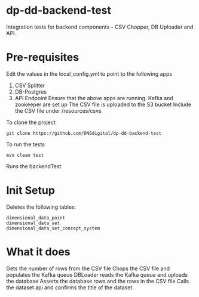 dp-dd-backend-test
====================
Integration tests for backend components - CSV Chopper, DB Uploader and API.

Pre-requisites
==============
Edit the values in the local_config.yml to point to the following apps
1. CSV Splitter
2. DB-Postgres
3. API Endpoint
Ensure that the above apps are running.
Kafka and zookeeper are set up
The CSV file is uploaded to the S3 bucket
Include the CSV file under /resources/csvs

To clone the project

````
git clone https://github.com/ONSdigital/dp-dd-backend-test 
````

To run the tests
````
mvn clean test
````


Runs the backendTest

Init Setup
==========
Deletes the following tables:
````
dimensional_data_point
dimensional_data_set
dimensional_data_set_concept_system
````

What it does
============

Gets the number of rows from the CSV file
Chops the CSV file and populates the Kafka queue
DBLoader reads the Kafka queue and uploads the database
Asserts the database rows and the rows in the CSV file
Calls the dataset api and confirms the title of the dataset 